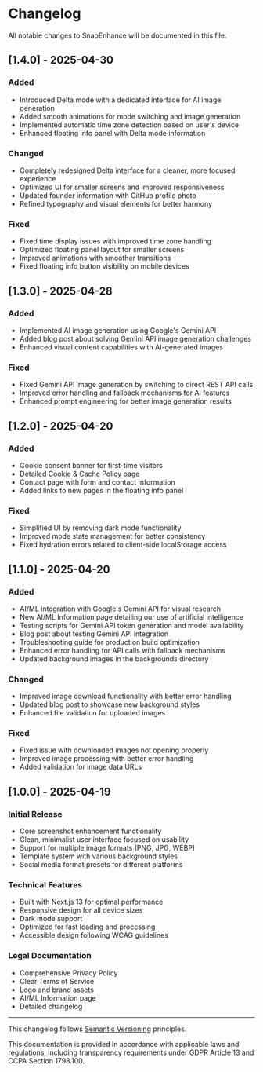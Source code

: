 # Changelog

All notable changes to SnapEnhance will be documented in this file.

## [1.4.0] - 2025-04-30

### Added

- Introduced Delta mode with a dedicated interface for AI image generation
- Added smooth animations for mode switching and image generation
- Implemented automatic time zone detection based on user's device
- Enhanced floating info panel with Delta mode information

### Changed

- Completely redesigned Delta interface for a cleaner, more focused experience
- Optimized UI for smaller screens and improved responsiveness
- Updated founder information with GitHub profile photo
- Refined typography and visual elements for better harmony

### Fixed

- Fixed time display issues with improved time zone handling
- Optimized floating panel layout for smaller screens
- Improved animations with smoother transitions
- Fixed floating info button visibility on mobile devices

## [1.3.0] - 2025-04-28

### Added

- Implemented AI image generation using Google's Gemini API
- Added blog post about solving Gemini API image generation challenges
- Enhanced visual content capabilities with AI-generated images

### Fixed

- Fixed Gemini API image generation by switching to direct REST API calls
- Improved error handling and fallback mechanisms for AI features
- Enhanced prompt engineering for better image generation results

## [1.2.0] - 2025-04-20

### Added

- Cookie consent banner for first-time visitors
- Detailed Cookie & Cache Policy page
- Contact page with form and contact information
- Added links to new pages in the floating info panel

### Fixed

- Simplified UI by removing dark mode functionality
- Improved mode state management for better consistency
- Fixed hydration errors related to client-side localStorage access

## [1.1.0] - 2025-04-20

### Added

- AI/ML integration with Google's Gemini API for visual research
- New AI/ML Information page detailing our use of artificial intelligence
- Testing scripts for Gemini API token generation and model availability
- Blog post about testing Gemini API integration
- Troubleshooting guide for production build optimization
- Enhanced error handling for API calls with fallback mechanisms
- Updated background images in the backgrounds directory

### Changed

- Improved image download functionality with better error handling
- Updated blog post to showcase new background styles
- Enhanced file validation for uploaded images

### Fixed

- Fixed issue with downloaded images not opening properly
- Improved image processing with better error handling
- Added validation for image data URLs

## [1.0.0] - 2025-04-19

### Initial Release

- Core screenshot enhancement functionality
- Clean, minimalist user interface focused on usability
- Support for multiple image formats (PNG, JPG, WEBP)
- Template system with various background styles
- Social media format presets for different platforms

### Technical Features

- Built with Next.js 13 for optimal performance
- Responsive design for all device sizes
- Dark mode support
- Optimized for fast loading and processing
- Accessible design following WCAG guidelines

### Legal Documentation

- Comprehensive Privacy Policy
- Clear Terms of Service
- Logo and brand assets
- AI/ML Information page
- Detailed changelog

---

This changelog follows [Semantic Versioning](https://semver.org/spec/v2.0.0.html) principles.

This documentation is provided in accordance with applicable laws and regulations, including transparency requirements under GDPR Article 13 and CCPA Section 1798.100.

